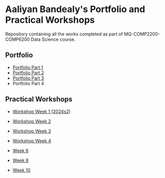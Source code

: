 # Aaliyan Bandealy's Portfolio and Practical Workshops

Repository containing all the works completed as part of MQ-COMP2200-COMP6200 Data Science course.

## Portfolio

- [Portfolio Part 1](portfolio-part-1-Aaliyan-Bandealy/48216739-Portfolio%201.ipynb)
- [Portfolio Part 2](portfolio-part-2-Aaliyan-Bandealy/48216739-Portfolio%202.ipynb)
- [Portfolio Part 3](portfolio-part-3-Aaliyan-Bandealy/48216739-Portfolio%203.ipynb)
- Portfolio Part 4

## Practical Workshops

- [Workshop Week 1 (2024s2)](practical-workshops-Aaliyan-Bandealy/Workshop%20Week-1%20(2024s2).ipynb)
  
- [Workshop Week 2](practical-workshops-Aaliyan-Bandealy/workshop-week2-s22024.ipynb)

- [Workshop Week 3](practical-workshops-Aaliyan-Bandealy/Workshop%20Week%203.ipynb)

- [Workshop Week 4](practical-workshops-Aaliyan-Bandealy/Workshop%20Week%204/Workshop%20Week%204.ipynb)

- [Week 6](practical-workshops-Aaliyan-Bandealy/Week%206/Workshop%20Week%206.ipynb)

- [Week 8](practical-workshops-Aaliyan-Bandealy/Week%208/Week%208%20Practical%20Tasks.ipynb)

- [Week 10](practical-workshops-Aaliyan-Bandealy/Week%2010/Practical-Week-10_KNN+NBC.ipynb)
